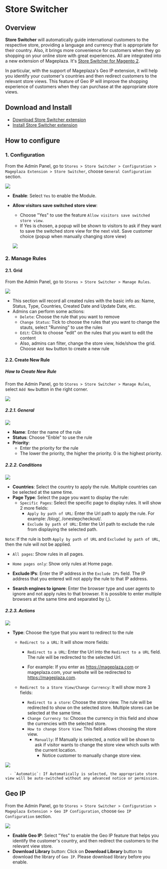 # Store Switcher
## Overview

**Store Switcher** will automatically guide international customers to the respective store, providing a language and currency that is appropriate for their country. Also, it brings more convenience for customers when they go shopping on your online store with great experiences. All are integrated into a new extension of Mageplaza. It's [Store Switcher for Magento 2](https://www.mageplaza.com/magento-2-store-switcher/).

In particular, with the support of Mageplaza's Geo IP extension, it will help you identify your customer's countries and then redirect customers to the relevant store views. This feature of Geo IP will improve the shopping experience of customers when they can purchase at the appropriate store views.

## Download and Install

- [Download Store Switcher extension](https://www.mageplaza.com/magento-2-store-switcher/)
- [Install Store Switcher extension](https://www.mageplaza.com/install-magento-2-extension/)

## How to configure

### 1. Configuration

From the Admin Panel, go to `Stores > Store Switcher > Configuration > Mageplaza Extension > Store Switcher`, choose `General Configuration` section.

![](https://i.imgur.com/YB2VbRR.png)

- **Enable**: Select `Yes` to enable the Module.
- **Allow visitors save switched store view**: 
  - Choose "Yes" to use the feature `Allow visitors save switched store view`.
  - If Yes is chosen, a popup will be shown to visitors to ask if they want to save the switched store view for the next visit. Save customer choice (popup when manually changing store view)
  
  ![](https://i.imgur.com/j5FiXkf.png)

### 2. Manage Rules
#### 2.1. Grid

From the Admin Panel, go to `Stores > Store Switcher > Manage Rules`.

![](https://i.imgur.com/PnXwsFa.gif)

- This section will record all created rules with the basic info as: Name, Status, Type, Countries, Created Date and Update Date, etc.
- Admins can perform some actions:
  - `Delete`: Choose the rule that you want to remove
  - `Change Status`: Tick to choose the rules that you want to change the stauts, select "Running" to use the rules
  - `Edit`: Click to choose "edit" on the rules that you want to edit the content
  - Also, admins can filter, change the store view, hide/show the grid. Choose `Add New` button to create a new rule
  
#### 2.2. Create New Rule
##### How to Create New Rule

From the Admin Panel, go to `Stores > Store Switcher > Manage Rules`, select `Add New` button in the right corner.

![](https://i.imgur.com/ZYFnGuY.gif)

##### 2.2.1. General

![](https://i.imgur.com/DwcB5gt.png)

- **Name**: Enter the name of the rule
- **Status**: Choose "Enble" to use the rule
- **Priority**:
  - Enter the priority for the rule
  - The lower the priority, the higher the priority. 0 is the highest priority.

##### 2.2.2. Conditions

![](https://i.imgur.com/CphvWL6.png)


- **Countries**: Select the country to apply the rule. Multiple countries can be selected at the same time.
- **Page Type**: Select the page you want to display the rule:
  - `Specific Pages`: Select the specific page to display rules. It will show 2 more fields:
    - `Apply by path of URL`: Enter the Url path to apply the rule. For example: /blog/, /onestepcheckout/.
    - `Exclude by path of URL`: Enter the Url path to exclude the rule from displaying the selected path.

``Note``: If the rule is both `Apply by path of URL` and `Excluded by path of URL`, then the rule will not be applied.

  - `All pages`: Show rules in all pages.
  - `Home pages only`: Show only rules at Home page.

- **Exclude IPs**: Enter the IP address in the `Exclude IPs` field. The IP address that you entered will not apply the rule to that IP address.

- **Search engines to ignore**: Enter the browser type and user agents to ignore and not apply rules to that browser. It is possible to enter multiple browsers at the same time and separated by (,).

##### 2.2.3. Actions

![](https://i.imgur.com/cqYDMfu.gif)

- **Type**: Choose the type that you want to redirect to the rule
  - `Redirect to a URL`: It will show more fields:
    - `Redirect to a URL`: Enter the Url into the `Redirect to a URL` field. The rule will be redirected to the selected Url.
    
    - For example: If you enter as https://mageplaza.com or mageplaza.com, your website will be redirected to https://mageplaza.com.
  
  - `Redirect to a Store View/Change Currency`: It will show more 3 fields:
    - `Redirect to a store`: Choose the store view. The rule will be redirected to show on the selected store. Multiple stores can be selected at the same time.
    - `Change Currency to`: Choose the currency in this field and show the currencies with the selected store.
    - `How to change Store View`: This field allows choosing the store view.
      - `Manually`: If Manually is selected, a notice will be shown to ask if visitor wants to change the store view which suits with the current location. 
        - Notice customer to manually change store view.

![](https://i.imgur.com/L2e41ej.png)

      - `Automatic`: If Automatically is selected, the appropriate store view will be auto-switched without any advanced notice or permission.

## Geo IP

From the Admin Panel, go to `Stores > Store Switcher > Configuration > Mageplaza Extension > Geo IP Configuration`, choose `Geo IP Configuration` section.

![](https://i.imgur.com/fzEq0Kp.png)

- **Enable Geo IP**: Select "Yes" to enable the Geo IP feature that helps you identify the customer's country, and then redirect the customers to the relevant view store.
- **Download Library** button: Click on **Download Library** button to download the library of `Geo IP`. Please download library before you enable.
















